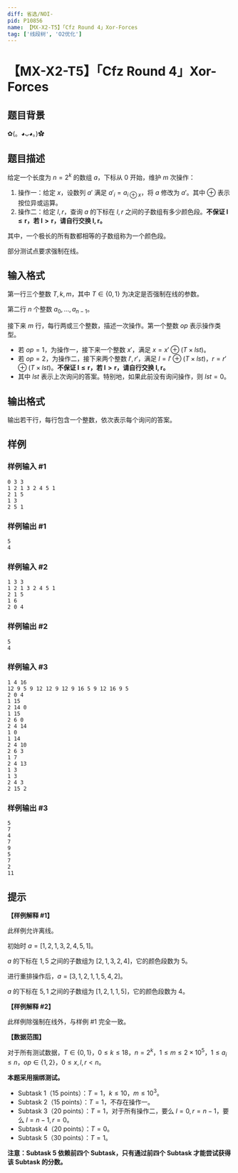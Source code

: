 ```yaml
---
diff: 省选/NOI-
pid: P10856
name: 【MX-X2-T5】「Cfz Round 4」Xor-Forces
tag: ['线段树', 'O2优化']
---
```

# 【MX-X2-T5】「Cfz Round 4」Xor-Forces
## 题目背景

✿(。◕ᴗ◕。)✿

## 题目描述

给定一个长度为 $n=2^k$ 的数组 $a$，下标从 $0$ 开始，维护 $m$ 次操作：

1. 操作一：给定 $x$，设数列 $a'$ 满足 $a'_i=a_{i\oplus x}$，将 $a$ 修改为 $a'$。其中 $\oplus$ 表示按位异或运算。
2. 操作二：给定 $l,r$，查询 $a$ 的下标在 $l,r$ 之间的子数组有多少颜色段。**不保证 $\bm {l\le r}$，若 $\bm{l > r}$，请自行交换 $\bm{l,r}$。**

其中，一个极长的所有数都相等的子数组称为一个颜色段。

部分测试点要求强制在线。
## 输入格式

第一行三个整数 $T,k,m$，其中 $T \in \{ 0, 1 \}$ 为决定是否强制在线的参数。

第二行 $n$ 个整数 $a_0, \ldots, a_{n-1}$。

接下来 $m$ 行，每行两或三个整数，描述一次操作。第一个整数 $\mathit{op}$ 表示操作类型。

- 若 $op=1$，为操作一，接下来一个整数 $x'$，满足 $x=x'\oplus(T\times \mathit{lst})$。
- 若 $op=2$，为操作二，接下来两个整数 $l',r'$，满足 $l=l'\oplus(T\times \mathit{lst})$，$r=r'\oplus(T\times \mathit{lst})$。**不保证 $\bm{l \le r}$，若 $\bm{l > r}$，请自行交换 $\bm{l, r}$。**
- 其中 $\mathit{lst}$ 表示上次询问的答案。特别地，如果此前没有询问操作，则 $\mathit{lst}=0$。
## 输出格式

输出若干行，每行包含一个整数，依次表示每个询问的答案。
## 样例

### 样例输入 #1
```
0 3 3
1 2 1 3 2 4 5 1
2 1 5
1 3
2 5 1
```
### 样例输出 #1
```
5
4
```
### 样例输入 #2
```
1 3 3
1 2 1 3 2 4 5 1
2 1 5
1 6
2 0 4
```
### 样例输出 #2
```
5
4
```
### 样例输入 #3
```
1 4 16
12 9 5 9 12 12 9 12 9 16 5 9 12 16 9 5
2 0 4
1 15
2 14 0
1 15
2 6 0
2 4 14
1 0
1 14
2 4 10
2 6 3
1 7
2 4 13
1 3
1 3
2 4 3
2 15 2
```
### 样例输出 #3
```
5
7
4
7
9
5
7
2
11
```
## 提示

**【样例解释 #1】**

此样例允许离线。

初始时 $a=[1,2,1,3,2,4,5,1]$。

$a$ 的下标在 $1,5$ 之间的子数组为 $[2,1,3,2,4]$，它的颜色段数为 $5$。

进行重排操作后，$a=[3,1,2,1,1,5,4,2]$。

$a$ 的下标在 $5,1$ 之间的子数组为 $[1,2,1,1,5]$，它的颜色段数为 $4$。

**【样例解释 #2】**

此样例除强制在线外，与样例 \#1 完全一致。

**【数据范围】**

对于所有测试数据，$T \in \{ 0, 1 \}$，$0\le k\le 18$，$n=2^k$，$1\le m\le 2\times 10^5$，$1\le a_i\le n$，$\mathit{op} \in \{ 1, 2 \}$，$0\le x,l,r < n$。

**本题采用捆绑测试。**

- Subtask 1（15 points）：$T=1$，$k\le 10$，$m\le 10^3$。
- Subtask 2（15 points）：$T=1$，不存在操作一。
- Subtask 3（20 points）：$T=1$，对于所有操作二，要么 $l=0,r=n-1$，要么 $l=n-1,r=0$。
- Subtask 4（20 points）：$T=0$。
- Subtask 5（30 points）：$T=1$。

**注意：Subtask 5 依赖前四个 Subtask，只有通过前四个 Subtask 才能尝试获得该 Subtask 的分数。**
